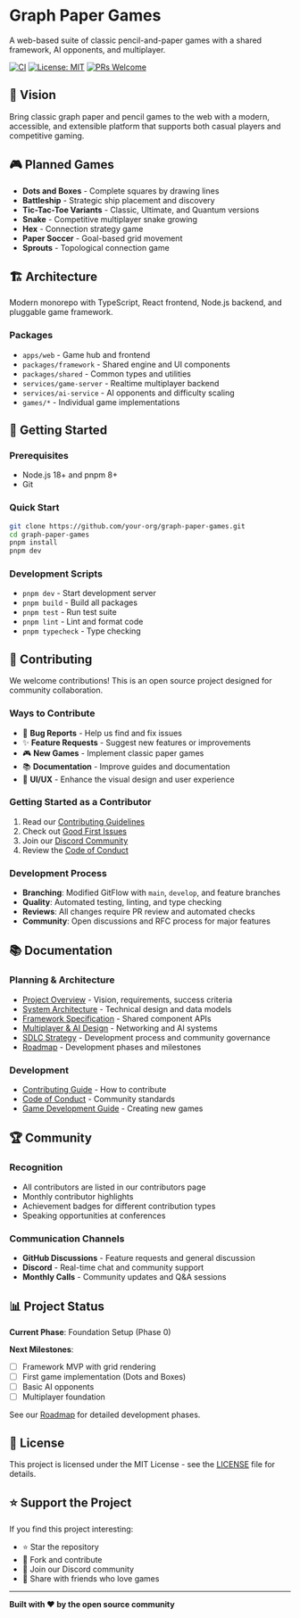 # Graph Paper Games

A web-based suite of classic pencil-and-paper games with a shared framework, AI opponents, and multiplayer.

[![CI](https://github.com/your-org/graph-paper-games/workflows/CI/badge.svg)](https://github.com/your-org/graph-paper-games/actions)
[![License: MIT](https://img.shields.io/badge/License-MIT-yellow.svg)](https://opensource.org/licenses/MIT)
[![PRs Welcome](https://img.shields.io/badge/PRs-welcome-brightgreen.svg)](CONTRIBUTING.md)

## 🎯 Vision
Bring classic graph paper and pencil games to the web with a modern, accessible, and extensible platform that supports both casual players and competitive gaming.

## 🎮 Planned Games
- **Dots and Boxes** - Complete squares by drawing lines
- **Battleship** - Strategic ship placement and discovery
- **Tic-Tac-Toe Variants** - Classic, Ultimate, and Quantum versions
- **Snake** - Competitive multiplayer snake growing
- **Hex** - Connection strategy game
- **Paper Soccer** - Goal-based grid movement
- **Sprouts** - Topological connection game

## 🏗️ Architecture
Modern monorepo with TypeScript, React frontend, Node.js backend, and pluggable game framework.

### Packages
- `apps/web` - Game hub and frontend
- `packages/framework` - Shared engine and UI components
- `packages/shared` - Common types and utilities
- `services/game-server` - Realtime multiplayer backend
- `services/ai-service` - AI opponents and difficulty scaling
- `games/*` - Individual game implementations

## 🚀 Getting Started

### Prerequisites
- Node.js 18+ and pnpm 8+
- Git

### Quick Start
```bash
git clone https://github.com/your-org/graph-paper-games.git
cd graph-paper-games
pnpm install
pnpm dev
```

### Development Scripts
- `pnpm dev` - Start development server
- `pnpm build` - Build all packages
- `pnpm test` - Run test suite
- `pnpm lint` - Lint and format code
- `pnpm typecheck` - Type checking

## 🤝 Contributing

We welcome contributions! This is an open source project designed for community collaboration.

### Ways to Contribute
- 🐛 **Bug Reports** - Help us find and fix issues
- ✨ **Feature Requests** - Suggest new features or improvements
- 🎮 **New Games** - Implement classic paper games
- 📚 **Documentation** - Improve guides and documentation
- 🎨 **UI/UX** - Enhance the visual design and user experience

### Getting Started as a Contributor
1. Read our [Contributing Guidelines](CONTRIBUTING.md)
2. Check out [Good First Issues](https://github.com/your-org/graph-paper-games/labels/good%20first%20issue)
3. Join our [Discord Community](https://discord.gg/graph-paper-games)
4. Review the [Code of Conduct](CODE_OF_CONDUCT.md)

### Development Process
- **Branching**: Modified GitFlow with `main`, `develop`, and feature branches
- **Quality**: Automated testing, linting, and type checking
- **Reviews**: All changes require PR review and automated checks
- **Community**: Open discussions and RFC process for major features

## 📚 Documentation

### Planning & Architecture
- [Project Overview](docs/project-overview.md) - Vision, requirements, success criteria
- [System Architecture](docs/system-architecture.md) - Technical design and data models
- [Framework Specification](docs/framework-spec.md) - Shared component APIs
- [Multiplayer & AI Design](docs/multiplayer-ai-design.md) - Networking and AI systems
- [SDLC Strategy](docs/sdlc-strategy.md) - Development process and community governance
- [Roadmap](docs/roadmap.md) - Development phases and milestones

### Development
- [Contributing Guide](CONTRIBUTING.md) - How to contribute
- [Code of Conduct](CODE_OF_CONDUCT.md) - Community standards
- [Game Development Guide](CONTRIBUTING.md#game-development-guide) - Creating new games

## 🏆 Community

### Recognition
- All contributors are listed in our contributors page
- Monthly contributor highlights
- Achievement badges for different contribution types
- Speaking opportunities at conferences

### Communication Channels
- **GitHub Discussions** - Feature requests and general discussion
- **Discord** - Real-time chat and community support
- **Monthly Calls** - Community updates and Q&A sessions

## 📊 Project Status

**Current Phase**: Foundation Setup (Phase 0)

**Next Milestones**:
- [ ] Framework MVP with grid rendering
- [ ] First game implementation (Dots and Boxes)
- [ ] Basic AI opponents
- [ ] Multiplayer foundation

See our [Roadmap](docs/roadmap.md) for detailed development phases.

## 📄 License

This project is licensed under the MIT License - see the [LICENSE](LICENSE) file for details.

## ⭐ Support the Project

If you find this project interesting:
- ⭐ Star the repository
- 🍴 Fork and contribute
- 💬 Join our Discord community
- 📢 Share with friends who love games

---

**Built with ❤️ by the open source community**
